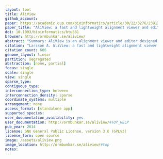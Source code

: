 ```yaml
---
layout: tool 
title: AliView
github_account: 
paper: https://academic.oup.com/bioinformatics/article/30/22/3276/2391211
paper_title: "AliView: a fast and lightweight alignment viewer and editor for large datasets"
doi: 10.1093/bioinformatics/btu531
browser: http://ormbunkar.se/aliview/
abstract: "Summary: AliView is an alignment viewer and editor designed to meet the requirements of next-generation sequencing era phylogenetic datasets. AliView handles alignments of unlimited size in the formats most commonly used, i.e. FASTA, Phylip, Nexus, Clustal and MSF. The intuitive graphical interface makes it easy to inspect, sort, delete, merge and realign sequences as part of the manual filtering process of large datasets. AliView also works as an easy-to-use alignment editor for small as well as large datasets. Availability and implementation: AliView is released as open-source software under the GNU General Public License, version 3.0 (GPLv3), and is available at GitHub ( www.github.com/AliView ). The program is cross-platform and extensively tested on Linux, Mac OS X and Windows systems. Downloads and help are available at http://ormbunkar.se/aliview"
citation: "Larsson A. AliView: a fast and lightweight alignment viewer and editor for large datasets. Bioinformatics. academic.oup.com; 2014;30: 3276–3278."
citation_count: 606
genome_layout: linear
partition: segregated
abstraction: [none, partial]
focus: single
scale: single
view: single
sparse_type: 
contiguous_type: 
interconnection_type: between
interconnection_density: sparse
coordinate_systems: multiple
arrangement: none
access_format: [standalone app]
supported_species: 
user_documentation_availability: yes
user_documentation: http://ormbunkar.se/aliview/#TOP_HELP
pub_year: 2014
license: GNU General Public License, version 3.0 (GPLv3)
license_form: open source
image: /assets/aliview.png
image_location: http://ormbunkar.se/aliview/#top
notes: 
---
```

